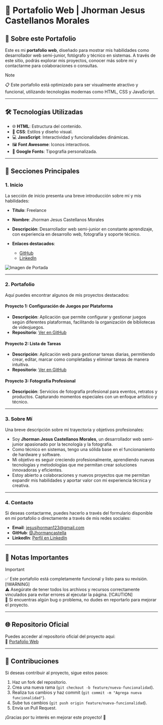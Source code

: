 # 🌟 Portafolio Web | Jhorman Jesus Castellanos Morales

## 🎯 Sobre este Portafolio

Este es mi **portafolio web**, diseñado para mostrar mis habilidades como desarrollador web semi-junior, fotógrafo y técnico en sistemas. A través de este sitio, podrás explorar mis proyectos, conocer más sobre mí y contactarme para colaboraciones o consultas.

> [!NOTE]  
> 📋 Este portafolio está optimizado para ser visualmente atractivo y funcional, utilizando tecnologías modernas como HTML, CSS y JavaScript.

---

## 🛠️ Tecnologías Utilizadas

- 🌐 **HTML**: Estructura del contenido.
- 🎨 **CSS**: Estilos y diseño visual.
- 💻 **JavaScript**: Interactividad y funcionalidades dinámicas.
- 🖼️ **Font Awesome**: Iconos interactivos.
- 🔗 **Google Fonts**: Tipografía personalizada.

---

## 🚀 Secciones Principales

### 1. **Inicio**

La sección de inicio presenta una breve introducción sobre mí y mis habilidades:

- **Título**: Freelance
- **Nombre**: Jhorman Jesus Castellanos Morales
- **Descripción**: Desarrollador web semi-junior en constante aprendizaje, con experiencia en desarrollo web, fotografía y soporte técnico.

- **Enlaces destacados**:

  - [GitHub](https://github.com/Jhormancastella)
  - [LinkedIn](https://www.linkedin.com/in/jhorman-jesus-castellanos-morales-245b97261)

![Imagen de Portada](https://hebbkx1anhila5yf.public.blob.vercel-storage.com/file-XFiRsasFm1wGt52SWs7WLY-qGAOnS5QxeP9A6gBkY94uHhTnCJSFZ.webp)

---

### 2. **Portafolio**

Aquí puedes encontrar algunos de mis proyectos destacados:

#### **Proyecto 1: Configuración de Juegos por Plataforma**

- **Descripción**: Aplicación que permite configurar y gestionar juegos según diferentes plataformas, facilitando la organización de bibliotecas de videojuegos.
- **Repositorio**: [Ver en GitHub](https://github.com/Jhormancastella/DesafIo-5-Configuracion-de-Juegos-por-Plataforma)

#### **Proyecto 2: Lista de Tareas**

- **Descripción**: Aplicación web para gestionar tareas diarias, permitiendo crear, editar, marcar como completadas y eliminar tareas de manera intuitiva.
- **Repositorio**: [Ver en GitHub](https://github.com/Jhormancastella/ListaDeTareas)

#### **Proyecto 3: Fotografía Profesional**

- **Descripción**: Servicios de fotografía profesional para eventos, retratos y productos. Capturando momentos especiales con un enfoque artístico y técnico.

---

### 3. **Sobre Mí**

Una breve descripción sobre mi trayectoria y objetivos profesionales:

- Soy **Jhorman Jesus Castellanos Morales**, un desarrollador web semi-junior apasionado por la tecnología y la fotografía.
- Como técnico en sistemas, tengo una sólida base en el funcionamiento de hardware y software.
- Mi objetivo es seguir creciendo profesionalmente, aprendiendo nuevas tecnologías y metodologías que me permitan crear soluciones innovadoras y eficientes.
- Estoy abierto a colaboraciones y nuevos proyectos que me permitan expandir mis habilidades y aportar valor con mi experiencia técnica y creativa.

---

### 4. **Contacto**

Si deseas contactarme, puedes hacerlo a través del formulario disponible en mi portafolio o directamente a través de mis redes sociales:

- **Email**: <jesusjhorman123@gmail.com>
- **GitHub**: [@Jhormancastella](https://github.com/Jhormancastella)
- **LinkedIn**: [Perfil en LinkedIn](https://www.linkedin.com/in/jhorman-jesus-castellanos-morales-245b97261)

---

## 📢 Notas Importantes

> [!IMPORTANT]  
> ✅ Este portafolio está completamente funcional y listo para su revisión.
> [!WARNING]  
> ⚠️ Asegúrate de tener todos los archivos y recursos correctamente vinculados para evitar errores al ejecutar la página.
> [!CAUTION]  
> 🔧 Si encuentras algún bug o problema, no dudes en reportarlo para mejorar el proyecto.

---

## 🌐 Repositorio Oficial

Puedes acceder al repositorio oficial del proyecto aquí:  
🔗 [Portafolio Web](https://github.com/Jhormancastella)

---

## 🤝 Contribuciones

Si deseas contribuir al proyecto, sigue estos pasos:

1. Haz un fork del repositorio.
2. Crea una nueva rama (`git checkout -b feature/nueva-funcionalidad`).
3. Realiza tus cambios y haz commit (`git commit -m "Agrega nueva funcionalidad"`).
4. Sube tus cambios (`git push origin feature/nueva-funcionalidad`).
5. Envía un Pull Request.

¡Gracias por tu interés en mejorar este proyecto! 🚀
